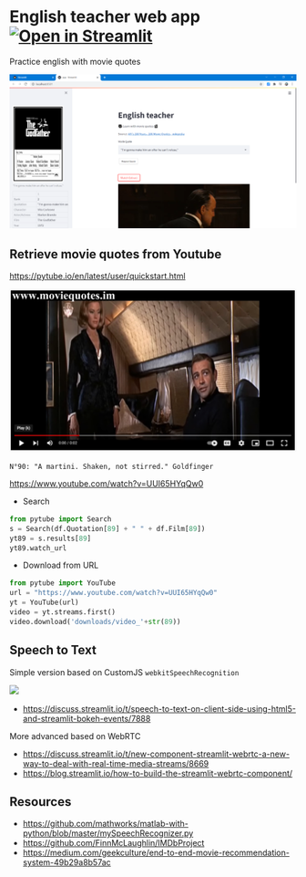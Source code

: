 # English teacher web app [![Open in Streamlit](https://static.streamlit.io/badges/streamlit_badge_black_white.svg)](https://share.streamlit.io/slevin48/english/main)
Practice english with movie quotes

![app](app.png)

## Retrieve movie quotes from Youtube

https://pytube.io/en/latest/user/quickstart.html

![bond](bond.png)

    N°90: "A martini. Shaken, not stirred." Goldfinger

https://www.youtube.com/watch?v=UUI65HYqQw0

- Search
```python
from pytube import Search
s = Search(df.Quotation[89] + " " + df.Film[89])
yt89 = s.results[89]
yt89.watch_url
```
- Download from URL
```python
from pytube import YouTube
url = "https://www.youtube.com/watch?v=UUI65HYqQw0"
yt = YouTube(url)
video = yt.streams.first()
video.download('downloads/video_'+str(89))
```

## Speech to Text

Simple version based on CustomJS `webkitSpeechRecognition`

![](https://aws1.discourse-cdn.com/business7/uploads/streamlit/original/2X/4/47c78068a5bf69e50cb96de15a90bd0091a9a482.gif)

- https://discuss.streamlit.io/t/speech-to-text-on-client-side-using-html5-and-streamlit-bokeh-events/7888

More advanced based on WebRTC
- https://discuss.streamlit.io/t/new-component-streamlit-webrtc-a-new-way-to-deal-with-real-time-media-streams/8669
- https://blog.streamlit.io/how-to-build-the-streamlit-webrtc-component/


## Resources
- https://github.com/mathworks/matlab-with-python/blob/master/mySpeechRecognizer.py
- https://github.com/FinnMcLaughlin/IMDbProject
- https://medium.com/geekculture/end-to-end-movie-recommendation-system-49b29a8b57ac
